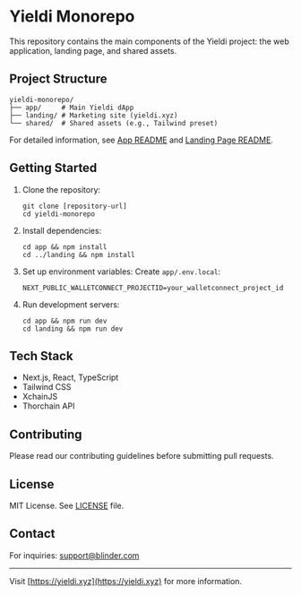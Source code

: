 # Yieldi Monorepo

This repository contains the main components of the Yieldi project: the web application, landing page, and shared assets.

## Project Structure

```
yieldi-monorepo/
├── app/     # Main Yieldi dApp
├── landing/ # Marketing site (yieldi.xyz)
└── shared/  # Shared assets (e.g., Tailwind preset)
```

For detailed information, see [App README](app/README.md) and [Landing Page README](landing/README.md).

## Getting Started

1. Clone the repository:
   ```
   git clone [repository-url]
   cd yieldi-monorepo
   ```

2. Install dependencies:
   ```
   cd app && npm install
   cd ../landing && npm install
   ```

3. Set up environment variables:
   Create `app/.env.local`:
   ```
   NEXT_PUBLIC_WALLETCONNECT_PROJECTID=your_walletconnect_project_id
   ```

4. Run development servers:
   ```
   cd app && npm run dev
   cd landing && npm run dev
   ```

## Tech Stack

- Next.js, React, TypeScript
- Tailwind CSS
- XchainJS
- Thorchain API

## Contributing

Please read our contributing guidelines before submitting pull requests.

## License

MIT License. See [LICENSE](LICENSE) file.

## Contact

For inquiries: support@blinder.com

---

Visit [https://yieldi.xyz](https://yieldi.xyz) for more information.

